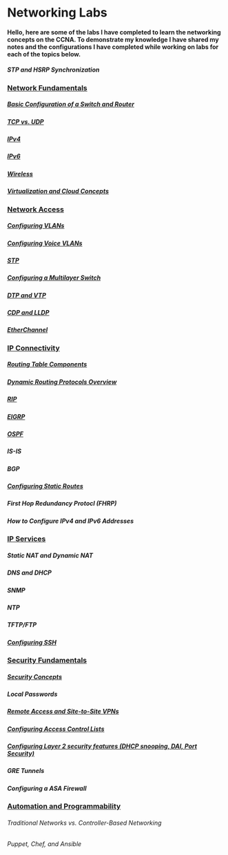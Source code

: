 # Networking Labs
#### Hello, here are some of the labs I have completed to learn the networking concepts on the CCNA. To demonstrate my knowledge I have shared my notes and the configurations I have completed while working on labs for each of the topics below.







##### STP and HSRP Synchronization 


### <ins>Network Fundamentals</ins>
##### [Basic Configuration of a Switch and Router](https://github.com/sammiet03/Networking-Projects/blob/main/Basic%20Configuration%20of%20a%20Switch%20and%20Router/Basic%20Configuration%20of%20a%20Switch%20and%20Router.md)
##### [TCP vs. UDP](https://github.com/sammiet03/Networking-Projects/blob/main/TCP%20and%20UDP/TCP%20and%20UDP.md)
##### [IPv4](https://github.com/sammiet03/Networking-Projects/blob/main/IPv4/IPv4.md)
##### [IPv6](https://github.com/sammiet03/Networking-Projects/blob/main/IPv6/IPv6.md)
##### [Wireless](https://github.com/sammiet03/Networking-Projects/blob/main/Wireless/Wireless.md)
##### [Virtualization and Cloud Concepts](https://github.com/sammiet03/Networking-Projects/blob/main/Virtualization%20and%20Cloud%20Concepts/Virtualization%20and%20Cloud%20Concepts.md)


### <ins>Network Access</ins>
##### [Configuring VLANs](https://github.com/sammiet03/Networking-Projects/blob/main/VLAN/VLAN.md)
##### [Configuring Voice VLANs](https://github.com/sammiet03/Networking-Projects/blob/main/Voice%20VLAN/Voice%20VLAN.md)
##### [STP](https://github.com/sammiet03/Networking-Projects/blob/main/STP/STP.md)
##### [Configuring a Multilayer Switch](https://github.com/sammiet03/Networking-Projects/blob/main/Configuring%20a%20Multilayer%20Switch/Configuring%20a%20Multilayer%20Switch.md)
##### [DTP and VTP](https://github.com/sammiet03/Networking-Projects/blob/main/DTP%20and%20VTP/DTP%20and%20VTP.md)
##### [CDP and LLDP](https://github.com/sammiet03/Networking-Projects/blob/main/CDP%20and%20LLDP/CDP%20and%20LLDP.md)  
##### [EtherChannel](https://github.com/sammiet03/Networking-Projects/blob/main/EtherChannel/EtherChannel.md)




### <ins>IP Connectivity</ins>
##### [Routing Table Components](https://github.com/sammiet03/Networking-Projects/blob/main/Routing%20Table%20Components/Routing%20Table%20Components.md)
##### [Dynamic Routing Protocols Overview](https://github.com/sammiet03/Networking-Projects/blob/main/Routing%20Protocols%20Overview/Routing%20Protocols%20Overview.md)
##### [RIP](https://github.com/sammiet03/Networking-Projects/blob/main/RIP/RIP.md) 
##### [EIGRP](https://github.com/sammiet03/Networking-Projects/blob/main/EIGRP/EIGRP.md)
##### [OSPF](https://github.com/sammiet03/Networking-Projects/blob/main/OSPF/OSPF.md)
##### IS-IS
##### BGP

##### [Configuring Static Routes](https://github.com/sammiet03/Networking-Projects/blob/main/Configuring%20Static%20Routes/Configuring%20Static%20Routes.md)

  
##### First Hop Redundancy Protocl (FHRP)
##### How to Configure IPv4 and IPv6 Addresses 









### <ins>IP Services</ins>
##### Static NAT and Dynamic NAT
##### DNS and DHCP
##### SNMP
##### NTP
##### TFTP/FTP
##### [Configuring SSH](https://github.com/sammiet03/Networking-Projects/blob/main/Configuring%20SSH/SSH.md)
 



### <ins>Security Fundamentals</ins>
##### [Security Concepts](https://github.com/sammiet03/Networking-Projects/blob/main/Security%20Concepts/Security%20Concepts.md)
##### Local Passwords
##### [Remote Access and Site-to-Site VPNs](https://github.com/sammiet03/Networking-Projects/blob/main/Remote%20Access%20and%20Site-to-Site%20VPNs/Remote%20Access%20and%20Site-to-Site%20VPNs.md)
##### [Configuring Access Control Lists](https://github.com/sammiet03/Networking-Projects/blob/main/Configuring%20Access%20Control%20Lists/Configuring%20Access%20Control%20Lists.md) 
##### [Configuring Layer 2 security features (DHCP snooping, DAI, Port Security)](https://github.com/sammiet03/Networking-Projects/blob/main/Configuring%20Layer%202%20security%20features%20(DHCP%20snooping%2C%20DAI%2C%20Port%20Security)/Configuring%20Layer%202%20security%20features%20(DHCP%20snooping%2C%20DAI%2C%20Port%20Security).md)
##### GRE Tunnels 
##### Configuring a ASA Firewall 




### <ins>Automation and Programmability</ins>
###### Traditional Networks vs. Controller-Based Networking 
###### Puppet, Chef, and Ansible 
